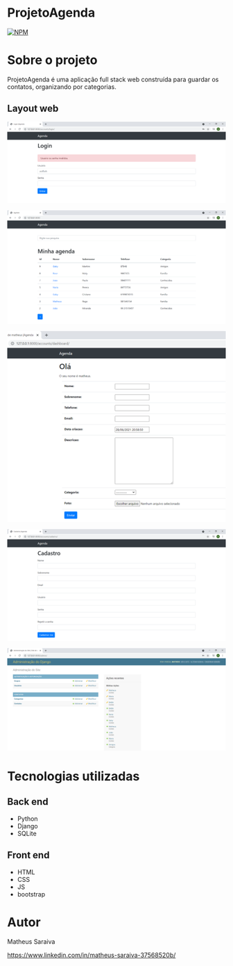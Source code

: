 # ProjetoAgenda

[![NPM](https://img.shields.io/npm/l/react)](https://github.com/MatheusSaraiva/ProjetoAgenda/blob/main/LICENSE) 

# Sobre o projeto

ProjetoAgenda é uma aplicação full stack web construída para guardar os contatos, organizando por categorias.


## Layout web
![Web 1](https://github.com/MatheusSaraiva/ProjetoAgenda/blob/main/assets/login.PNG)

![Web 2](https://github.com/MatheusSaraiva/ProjetoAgenda/blob/main/assets/index.PNG)

![Web 3](https://github.com/MatheusSaraiva/ProjetoAgenda/blob/main/assets/dashboard.PNG)

![Web 4](https://github.com/MatheusSaraiva/ProjetoAgenda/blob/main/assets/cadastro.PNG)

![Web 5](https://github.com/MatheusSaraiva/ProjetoAgenda/blob/main/assets/admin.PNG)


# Tecnologias utilizadas
## Back end
- Python
- Django
- SQLite

## Front end
- HTML
- CSS
- JS
- bootstrap


# Autor

Matheus Saraiva

https://www.linkedin.com/in/matheus-saraiva-37568520b/

